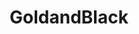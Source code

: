 ---
title: GoldandBlack
crosslinks:
- zeronet
- Anarcho_Capitalism
- Polycentric_Law
- Bitcoin
- Shitstatistssay
- AnCapitalists
- worldnews
- IAmA
- AnCap101
- politics
- Anarchism
- Physical_Removal
- LateStageCapitalism
- changemyview
- The_Donald
- Monero
- anarcho_capitalism
- BrasilOnReddit
- conspiracy
---